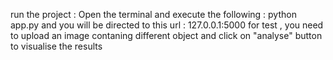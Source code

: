 run the project :
Open the terminal and execute the following : python app.py and you will be directed to this url : 127.0.0.1:5000
for test , you need to upload an image contaning different object and click on "analyse" button to visualise the results
